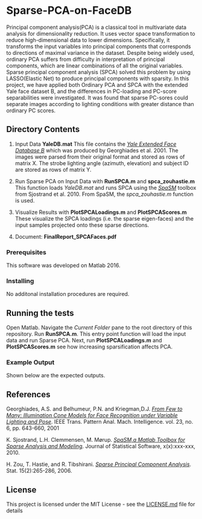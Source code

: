# Sparse-PCA-on-FaceDB
Principal component analysis(PCA) is a classical tool in multivariate data analysis for dimensionality reduction. It
uses vector space transformation to reduce high-dimensional data to lower dimensions. Specifically, it transforms
the input variables into principal components that corresponds to directions of maximal variance in the dataset.
Despite being widely used, ordinary PCA suffers from difficulty in interpretation of principal components, which
are linear combinations of all the original variables. Sparse principal component analysis (SPCA) solved this
problem by using LASSO(Elastic Net) to produce principal components with sparsity. In this project, we have
applied both Ordinary PCA and SPCA with the extended Yale face dataset B, and the differences in PC-loading
and PC-score separabilities were investigated. It was found that sparse PC-sores could separate images
according to lighting conditions with greater distance than ordinary PC scores.

## Directory Contents
1. Input Data **YaleDB.mat**
This file contains the [*Yale Extended Face Database B*](https://computervisiononline.com/dataset/1105138686) which was produced by Georghiades et al. 2001.
The images were parsed from their original format and stored as rows of matrix X.
The strobe lighting angle (azimuth, elevation) and subject ID are stored as rows of matrix Y.

2. Run Sparse PCA on Input Data with **RunSPCA.m** and **spca_zouhastie.m**
This function loads *YaleDB.mat* and runs SPCA using the [*SpaSM*](https://www.jstatsoft.org/article/view/v084i10) toolbox from Sjostrand et al. 2010. From SpaSM, the *spca_zouhastie.m* function is used.

3. Visualize Results with **PlotSPCALoadings.m** and **PlotSPCAScores.m**
These visualize the SPCA loadings (i.e. the sparse eigen-faces) and the input samples projected onto these sparse directions.

4. Document: **FinalReport_SPCAFaces.pdf**

### Prerequisites

This software was developed on Matlab 2016.

### Installing
No additonal installation procedures are required.

## Running the tests

Open Matlab. 
Navigate the *Current Folder* pane to the root directory of this repository. 
Run **RunSPCA.m**.
This entry point function will load the input data and run Sparse PCA.
Next, run **PlotSPCALoadings.m** and **PlotSPCAScores.m** see how increasing sparsification affects PCA.

### Example Output
Shown below are the expected outputs.


## References

Georghiades, A.S. and Belhumeur, P.N. and Kriegman,D.J. 
[*From Few to Many: Illumination Cone Models for Face Recognition under Variable Lighting and Pose*](https://ieeexplore.ieee.org/document/927464).
IEEE Trans. Pattern Anal. Mach. Intelligence. vol. 23,
no. 6, pp. 643-660, 2001

K. Sjostrand, L.H. Clemmensen, M. Mørup. [*SpaSM,a Matlab Toolbox for Sparse Analysis and Modeling*](https://www.jstatsoft.org/article/view/v084i10).
Journal of Statistical Software, x(x):xxx-xxx, 2010.

H. Zou, T. Hastie, and R. Tibshirani. 
[*Sparse Principal Component Analysis*](https://web.stanford.edu/~hastie/Papers/spc_jcgs.pdf).
Stat. 15(2):265-286, 2006.

## License

This project is licensed under the MIT License - see the [LICENSE.md](LICENSE.md) file for details


